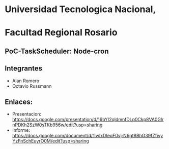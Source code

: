# Universidad Tecnologica Nacional, 
# Facultad Regional Rosario
## PoC-TaskScheduler: Node-cron
## Integrantes
* Alan Romero
* Octavio Russmann
## Enlaces:
* Presentacion: https://docs.google.com/presentation/d/16bYI2qldmnfDLp0Ckp8VA0GlrnPDKh2SzW0sTKb956w/edit?usp=sharing
* Informe: https://docs.google.com/document/d/1lwIxDIeoF0vjrN6gt8BhG39fZfivyYzFnSchEuyrO0M/edit?usp=sharing
